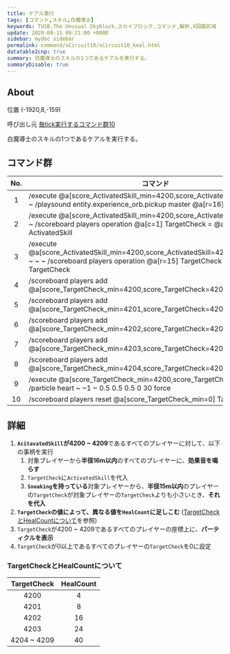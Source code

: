 ```yaml
---
title: ケアル実行
tags: [コマンド,スキル,白魔導士]
keywords: TUSB,The Unusual Skyblock,スカイブロック,コマンド,解析,X回路区域
update: 2020-09-11 09:21:00 +0000
sidebar: mydoc_sidebar
permalink: command/xCircuit10/xCircuit10_keal.html
datatable2cnp: true
summary: 白魔導士のスキルの1つであるケアルを実行する。
summaryDisable: true
---
```


## About

<span class="tagYellow">位置</span> (-1920,8,-159)

<span class="tagBlack">呼び出し元</span> [毎tick実行するコマンド群10]({{site.baseurl}}/command/xCircuit10/xCircuit10_command.html)

白魔導士のスキルの1つであるケアルを実行する。

## コマンド群

<div class="datatable2cnp-begin"></div>

|No.|コマンド|
|:-:|-|
|1|/execute @a[score_ActivatedSkill_min=4200,score_ActivatedSkill=4209] ~ ~ ~ /playsound entity.experience_orb.pickup master @a[r=16] ~ ~ ~ 1 2 0|
|2|/execute @a[score_ActivatedSkill_min=4200,score_ActivatedSkill=4209] ~ ~ ~ /scoreboard players operation @a[c=1] TargetCheck = @a[c=1] ActivatedSkill|
|3|/execute @a[score_ActivatedSkill_min=4200,score_ActivatedSkill=4209,tag=Sneaking] ~ ~ ~ /scoreboard players operation @a[r=15] TargetCheck > @a[c=1] TargetCheck|
|4|/scoreboard players add @a[score_TargetCheck_min=4200,score_TargetCheck=4200] HealCount 4|
|5|/scoreboard players add @a[score_TargetCheck_min=4201,score_TargetCheck=4201] HealCount 8|
|6|/scoreboard players add @a[score_TargetCheck_min=4202,score_TargetCheck=4202] HealCount 16|
|7|/scoreboard players add @a[score_TargetCheck_min=4203,score_TargetCheck=4203] HealCount 24|
|8|/scoreboard players add @a[score_TargetCheck_min=4204,score_TargetCheck=4209] HealCount 40|
|9|/execute @a[score_TargetCheck_min=4200,score_TargetCheck=4209] ~ ~ ~ /particle heart ~ ~1 ~ 0.5 0.5 0.5 0 30 force|
|10|/scoreboard players reset @a[score_TargetCheck_min=0] TargetCheck|

<div class="datatable2cnp-end"></div>

## 詳細

1. **`AcitavatedSkill`が4200 ~ 4209**であるすべてのプレイヤーに対して、以下の事柄を実行
   1. 対象プレイヤーから**半径16m以内**のすべてのプレイヤーに、**効果音を鳴らす**
   2. `TargetCheck`に`ActivatedSkill`を代入
   3. **`Sneaking`を持っている**対象プレイヤーから、**半径15m以内**のプレイヤーの`TargetCheck`が対象プレイヤーの`TargetCheck`よりも小さいとき、**それを代入**
2. **`TargetCheck`の値によって、異なる値を`HealCount`に足しこむ** ([TargetCheckとHealCountについて](#targetcheckとhealcountについて)を参照)
3. `TargetCheck`が4200 ~ 4209であるすべてのプレイヤーの座標上に、**パーティクルを表示**
4. `TargetCheck`が0以上であるすべてのプレイヤーの`TargetCheck`を0に設定

### TargetCheckとHealCountについて

|TargetCheck|HealCount|
|:-:|:-:|
|4200|4|
|4201|8|
|4202|16|
|4203|24|
|4204 ~ 4209|40|
